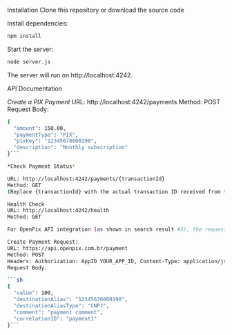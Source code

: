 Installation
Clone this repository or download the source code

Install dependencies:

```sh
npm install
```
Start the server:

```sh
node server.js
```

The server will run on http://localhost:4242.

API Documentation

*Create a PIX Payment*
URL: http://localhost:4242/payments
Method: POST
Request Body:

```sh
{
  "amount": 150.00,
  "paymentType": "PIX",
  "pixKey": "12345678000190",
  "description": "Monthly subscription"
}```

*Check Payment Status*

URL: http://localhost:4242/payments/{transactionId}
Method: GET
(Replace {transactionId} with the actual transaction ID received from the payment creation response)

Health Check
URL: http://localhost:4242/health
Method: GET

For OpenPix API integration (as shown in search result #5), the requests would be:

Create Payment Request:
URL: https://api.openpix.com.br/payment
Method: POST
Headers: Authorization: AppID YOUR_APP_ID, Content-Type: application/json
Request Body:

```sh
{
  "value": 100,
  "destinationAlias": "12345678000190",
  "destinationAliasType": "CNPJ",
  "comment": "payment comment",
  "correlationID": "payment1"
}```
